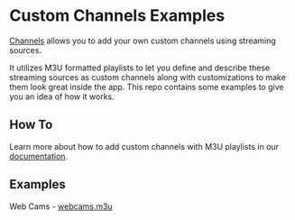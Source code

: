 # Custom Channels Examples

[Channels](https://getchannels.com) allows you to add your own custom channels using streaming sources.

It utilizes M3U formatted playlists to let you define and describe these streaming sources as custom channels along with customizations to make them look great inside the app. This repo contains some examples to give you an idea of how it works.


## How To

Learn more about how to add custom channels with M3U playlists in our [documentation](https://getchannels.com/docs/channels-dvr-server/how-to/custom-channels/#example-m3u-playlist).

## Examples

Web Cams - [webcams.m3u](/webcams.m3u)

